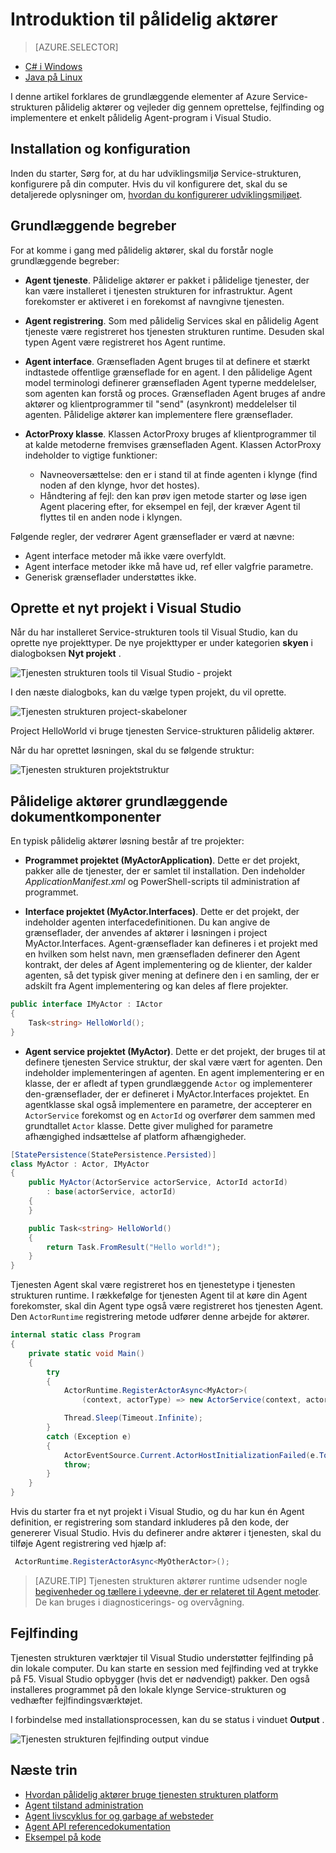 <properties
   pageTitle="Introduktion til tjenesten strukturen pålidelig aktører | Microsoft Azure"
   description="Dette selvstudium vejleder dig gennem trinnene til oprettelse af fejlfinding og implementere en enkelt Agent-baseret tjeneste, der bruger tjenesten strukturen pålidelig aktører."
   services="service-fabric"
   documentationCenter=".net"
   authors="vturecek"
   manager="timlt"
   editor=""/>

<tags
   ms.service="service-fabric"
   ms.devlang="dotnet"
   ms.topic="article"
   ms.tgt_pltfrm="NA"
   ms.workload="NA"
   ms.date="09/25/2016"
   ms.author="vturecek"/>

# <a name="getting-started-with-reliable-actors"></a>Introduktion til pålidelig aktører

> [AZURE.SELECTOR]
- [C# i Windows](service-fabric-reliable-actors-get-started.md)
- [Java på Linux](service-fabric-reliable-actors-get-started-java.md)

I denne artikel forklares de grundlæggende elementer af Azure Service-strukturen pålidelig aktører og vejleder dig gennem oprettelse, fejlfinding og implementere et enkelt pålidelig Agent-program i Visual Studio.

## <a name="installation-and-setup"></a>Installation og konfiguration
Inden du starter, Sørg for, at du har udviklingsmiljø Service-strukturen, konfigurere på din computer.
Hvis du vil konfigurere det, skal du se detaljerede oplysninger om, [hvordan du konfigurerer udviklingsmiljøet](service-fabric-get-started.md).

## <a name="basic-concepts"></a>Grundlæggende begreber
For at komme i gang med pålidelig aktører, skal du forstår nogle grundlæggende begreber:

 * **Agent tjeneste**. Pålidelige aktører er pakket i pålidelige tjenester, der kan være installeret i tjenesten strukturen for infrastruktur. Agent forekomster er aktiveret i en forekomst af navngivne tjenesten.
 
 * **Agent registrering**. Som med pålidelig Services skal en pålidelig Agent tjeneste være registreret hos tjenesten strukturen runtime. Desuden skal typen Agent være registreret hos Agent runtime.
 
 * **Agent interface**. Grænsefladen Agent bruges til at definere et stærkt indtastede offentlige grænseflade for en agent. I den pålidelige Agent model terminologi definerer grænsefladen Agent typerne meddelelser, som agenten kan forstå og proces. Grænsefladen Agent bruges af andre aktører og klientprogrammer til "send" (asynkront) meddelelser til agenten. Pålidelige aktører kan implementere flere grænseflader.
 
 * **ActorProxy klasse**. Klassen ActorProxy bruges af klientprogrammer til at kalde metoderne fremvises grænsefladen Agent. Klassen ActorProxy indeholder to vigtige funktioner:
    * Navneoversættelse: den er i stand til at finde agenten i klynge (find noden af den klynge, hvor det hostes).
    * Håndtering af fejl: den kan prøv igen metode starter og løse igen Agent placering efter, for eksempel en fejl, der kræver Agent til flyttes til en anden node i klyngen.

Følgende regler, der vedrører Agent grænseflader er værd at nævne:

- Agent interface metoder må ikke være overfyldt.
- Agent interface metoder ikke må have ud, ref eller valgfrie parametre.
- Generisk grænseflader understøttes ikke.

## <a name="create-a-new-project-in-visual-studio"></a>Oprette et nyt projekt i Visual Studio
Når du har installeret Service-strukturen tools til Visual Studio, kan du oprette nye projekttyper. De nye projekttyper er under kategorien **skyen** i dialogboksen **Nyt projekt** .


![Tjenesten strukturen tools til Visual Studio - projekt][1]

I den næste dialogboks, kan du vælge typen projekt, du vil oprette.

![Tjenesten strukturen project-skabeloner][5]

Project HelloWorld vi bruge tjenesten Service-strukturen pålidelig aktører.

Når du har oprettet løsningen, skal du se følgende struktur:

![Tjenesten strukturen projektstruktur][2]

## <a name="reliable-actors-basic-building-blocks"></a>Pålidelige aktører grundlæggende dokumentkomponenter

En typisk pålidelig aktører løsning består af tre projekter:

* **Programmet projektet (MyActorApplication)**. Dette er det projekt, pakker alle de tjenester, der er samlet til installation. Den indeholder *ApplicationManifest.xml* og PowerShell-scripts til administration af programmet.

* **Interface projektet (MyActor.Interfaces)**. Dette er det projekt, der indeholder agenten interfacedefinitionen. Du kan angive de grænseflader, der anvendes af aktører i løsningen i project MyActor.Interfaces. Agent-grænseflader kan defineres i et projekt med en hvilken som helst navn, men grænsefladen definerer den Agent kontrakt, der deles af Agent implementering og de klienter, der kalder agenten, så det typisk giver mening at definere den i en samling, der er adskilt fra Agent implementering og kan deles af flere projekter.

```csharp
public interface IMyActor : IActor
{
    Task<string> HelloWorld();
}
```

* **Agent service projektet (MyActor)**. Dette er det projekt, der bruges til at definere tjenesten Service struktur, der skal være vært for agenten. Den indeholder implementeringen af agenten. En agent implementering er en klasse, der er afledt af typen grundlæggende `Actor` og implementerer den-grænseflader, der er defineret i MyActor.Interfaces projektet. En agentklasse skal også implementere en parametre, der accepterer en `ActorService` forekomst og en `ActorId` og overfører dem sammen med grundtallet `Actor` klasse. Dette giver mulighed for parametre afhængighed indsættelse af platform afhængigheder.

```csharp
[StatePersistence(StatePersistence.Persisted)]
class MyActor : Actor, IMyActor
{
    public MyActor(ActorService actorService, ActorId actorId)
        : base(actorService, actorId)
    {
    }

    public Task<string> HelloWorld()
    {
        return Task.FromResult("Hello world!");
    }
}
```

Tjenesten Agent skal være registreret hos en tjenestetype i tjenesten strukturen runtime. I rækkefølge for tjenesten Agent til at køre din Agent forekomster, skal din Agent type også være registreret hos tjenesten Agent. Den `ActorRuntime` registrering metode udfører denne arbejde for aktører.

```csharp
internal static class Program
{
    private static void Main()
    {
        try
        {
            ActorRuntime.RegisterActorAsync<MyActor>(
                (context, actorType) => new ActorService(context, actorType, () => new MyActor())).GetAwaiter().GetResult();

            Thread.Sleep(Timeout.Infinite);
        }
        catch (Exception e)
        {
            ActorEventSource.Current.ActorHostInitializationFailed(e.ToString());
            throw;
        }
    }
}

```

Hvis du starter fra et nyt projekt i Visual Studio, og du har kun én Agent definition, er registrering som standard inkluderes på den kode, der genererer Visual Studio. Hvis du definerer andre aktører i tjenesten, skal du tilføje Agent registrering ved hjælp af:

```csharp
 ActorRuntime.RegisterActorAsync<MyOtherActor>();

```

> [AZURE.TIP] Tjenesten strukturen aktører runtime udsender nogle [begivenheder og tællere i ydeevne, der er relateret til Agent metoder](service-fabric-reliable-actors-diagnostics.md#actor-method-events-and-performance-counters). De kan bruges i diagnosticerings- og overvågning.


## <a name="debugging"></a>Fejlfinding

Tjenesten strukturen værktøjer til Visual Studio understøtter fejlfinding på din lokale computer. Du kan starte en session med fejlfinding ved at trykke på F5. Visual Studio opbygger (hvis det er nødvendigt) pakker. Den også installeres programmet på den lokale klynge Service-strukturen og vedhæfter fejlfindingsværktøjet.

I forbindelse med installationsprocessen, kan du se status i vinduet **Output** .

![Tjenesten strukturen fejlfinding output vindue][3]


## <a name="next-steps"></a>Næste trin
 - [Hvordan pålidelig aktører bruge tjenesten strukturen platform](service-fabric-reliable-actors-platform.md)
 - [Agent tilstand administration](service-fabric-reliable-actors-state-management.md)
 - [Agent livscyklus for og garbage af websteder](service-fabric-reliable-actors-lifecycle.md)
 - [Agent API referencedokumentation](https://msdn.microsoft.com/library/azure/dn971626.aspx)
 - [Eksempel på kode](https://github.com/Azure/servicefabric-samples)


<!--Image references-->
[1]: ./media/service-fabric-reliable-actors-get-started/reliable-actors-newproject.PNG
[2]: ./media/service-fabric-reliable-actors-get-started/reliable-actors-projectstructure.PNG
[3]: ./media/service-fabric-reliable-actors-get-started/debugging-output.PNG
[4]: ./media/service-fabric-reliable-actors-get-started/vs-context-menu.png
[5]: ./media/service-fabric-reliable-actors-get-started/reliable-actors-newproject1.PNG
